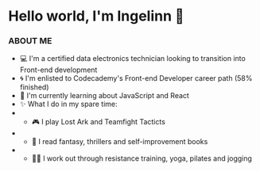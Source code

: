 # Hello world, I'm Ingelinn 👋

### ABOUT ME

- 💻 I'm a certified data electronics technician looking to transition into Front-end development
- 🌀 I'm enlisted to Codecademy's Front-end Developer career path (58% finished)
- 🌱 I'm currently learning about JavaScript and React
- ✨ What I do in my spare time:
- - 🎮 I play Lost Ark and Teamfight Tacticts
- - 📖 I read fantasy, thrillers and self-improvement books
- - 🏋️‍♀️ I work out through resistance training, yoga, pilates and jogging
